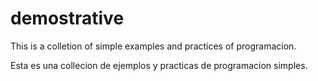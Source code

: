 # demostrative
This is a colletion of simple examples and practices of programacion.


Esta es una collecion de ejemplos y practicas de programacion simples.
